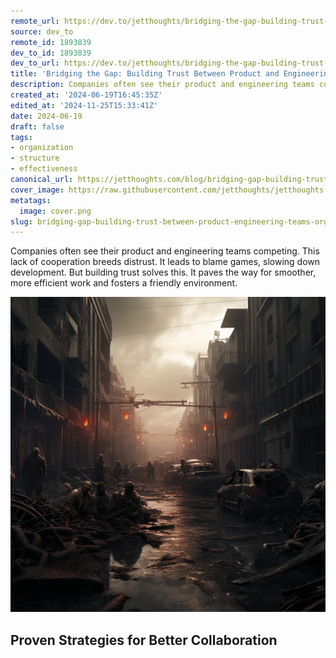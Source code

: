 ```yaml
---
remote_url: https://dev.to/jetthoughts/bridging-the-gap-building-trust-between-product-and-engineering-teams-133h
source: dev_to
remote_id: 1893839
dev_to_id: 1893839
dev_to_url: https://dev.to/jetthoughts/bridging-the-gap-building-trust-between-product-and-engineering-teams-133h
title: 'Bridging the Gap: Building Trust Between Product and Engineering Teams'
description: Companies often see their product and engineering teams competing. This lack of cooperation breeds...
created_at: '2024-06-19T16:45:35Z'
edited_at: '2024-11-25T15:33:41Z'
date: 2024-06-19
draft: false
tags:
- organization
- structure
- effectiveness
canonical_url: https://jetthoughts.com/blog/bridging-gap-building-trust-between-product-engineering-teams-organization-structure/
cover_image: https://raw.githubusercontent.com/jetthoughts/jetthoughts.github.io/master/content/blog/bridging-gap-building-trust-between-product-engineering-teams-organization-structure/cover.png
metatags:
  image: cover.png
slug: bridging-gap-building-trust-between-product-engineering-teams-organization-structure
---
```

Companies often see their product and engineering teams competing. This lack of cooperation breeds distrust. It leads to blame games, slowing down development. But building trust solves this. It paves the way for smoother, more efficient work and fosters a friendly environment.

![Image description](file_0.png)

Proven Strategies for Better Collaboration
---------------------------------------
